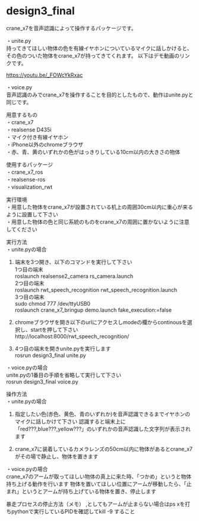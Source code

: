 # design3_final
crane_x7を音声認識によって操作するパッケージです。

・unite.py   
持ってきてほしい物体の色を有線イヤホンについているマイクに話しかけると、その色のついた物体をcrane_x7が持ってきてくれます。
以下はデモ動画のリンクです。

https://youtu.be/_FOWcYkRxac

・voice.py  
音声認識のみでcrane_x7を操作することを目的としたもので、動作はunite.pyと同じです。

用意するもの  
・crane_x7   
・realsense D435i  
・マイク付き有線イヤホン  
・iPhone以外のchromeブラウザ  
・赤、青、黄のいずれかの色がはっきりしている10cm以内の大きさの物体  

使用するパッケージ  
・crane_x7_ros  
・realsense-ros  
・visualization_rwt  

実行環境  
・用意した物体をcrane_x7が設置されている机上の周囲30cm以内に重心が来るように設置して下さい  
・用意した物体の色と同じ系統のものをcrane_x7の周囲に置かないように注意してください  

実行方法  
・unite.pyの場合  

1. 端末を3つ開き、以下のコマンドを実行して下さい  
1つ目の端末  
roslaunch realsense2_camera rs_camera.launch  
2つ目の端末  
roslaunch rwt_speech_recognition rwt_speech_recognition.launch  
3つ目の端末  
sudo chmod 777 /dev/ttyUSB0  
roslaunch crane_x7_bringup demo.launch fake_execution:=false  

2. chromeブラウザを開き以下のurlにアクセスしmodeの欄からcontinousを選択し、startを押して下さい  
http://localhost:8000/rwt_speech_recognition/  

3. 4つ目の端末を開きunite.pyを実行します  
rosrun design3_final unite.py  

・voice.pyの場合  
unite.pyの1番目の手順を省略して実行して下さい  
rosrun design3_final voice.py  

操作方法  
・unite.pyの場合  
1. 指定したい色(赤色、黄色、青のいずれか)を音声認識できるまでイヤホンのマイクに話しかけて下さい 認識すると端末上に「red???,blue???,yellow???」のいずれかの音声認識した文字列が表示されます  

2. crane_x7に装着しているカメラレンズの50cm以内に物体があるとcrane_x7がその場で静止し、物体を置きます  

・voice.pyの場合  
crane_x7のアームが取ってほしい物体の真上に来た時、「つかめ」というと物体持ち上げる動作を行います 物体を置いてほしい位置にアームが移動したら、「止まれ」というとアームが持ち上げている物体を置き、停止します  

暴走プロセスの停止方法（メモ）
<c-z>,<c-d>としてもアームが止まらない場合はps xを打ちpythonで実行しているPIDを確認してkill -9 すること
